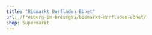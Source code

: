 ```yaml
---
title: "Biomarkt Dorfladen Ebnet"
url: /freiburg-im-breisgau/biomarkt-dorfladen-ebnet/
shop: Supermarkt
---
```

